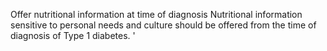 Offer nutritional information at time of diagnosis
Nutritional information sensitive to personal needs and culture should be offered from the time of diagnosis of Type 1 diabetes.
'


